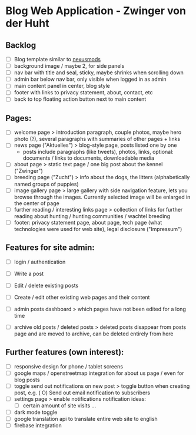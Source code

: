 # Blog Web Application - Zwinger von der Huht

## Backlog
- [ ] Blog template similar to [nexusmods](https://www.nexusmods.com)
- [ ] background image / maybe 2, for side panels
- [ ] nav bar with title and seal, sticky, maybe shrinks when scrolling down
- [ ] admin bar below nav bar, only visible when logged in as admin
- [ ] main content panel in center, blog style
- [ ] footer with links to privacy statement, about, contact, etc
- [ ] back to top floating action button next to main content

## Pages:
- [ ] welcome page > introduction paragraph, couple photos, maybe hero photo (?), several paragraphs with summaries of other pages + links
- [ ] news page ("Aktuelles") > blog-style page, posts listed one by one
    - posts include paragraphs (like tweets), photos, links, optional: documents / links to documents, downloadable media
- [ ] about page > static text page / one big post about the kennel ("Zwinger")
- [ ] breeding page ("Zucht") > info about the dogs, the litters (alphabetically named groups of puppies)
- [ ] image gallery page > large gallery with side navigation feature, lets you browse through the images. Currently selected image will be enlarged in the center of page
- [ ] further reading / interesting links page > collection of links for further reading about hunting / hunting communities / wachtel breeding
- [ ] footer: privacy statement page, about page, tech page (what technologies were used for web site), legal disclosure ("Impressum")

## Features for site admin:
- [ ] login / authentication
- [ ] Write a post
- [ ] Edit / delete existing posts
- [ ] Create / edit other existing web pages and their content
- [ ] admin posts dashboard > which pages have not been edited for a long time
- [ ] archive old posts / deleted posts > deleted posts disappear from posts page and are moved to archive, can be deleted entirely from here


## Further features (own interest):
- [ ] responsive design for phone / tablet screens
- [ ] google maps / openstreetmap integration for about us page / even for blog posts
- [ ] toggle send out notifications on new post > toggle button when creating post, e.g. (  O) Send out email notification to subscribers
- [ ] settings page > enable notifications
    notification ideas:
    - [ ] certain amount of site visits
    ...
- [ ] dark mode toggle
- [ ] google translation api to translate entire web site to english
- [ ] firebase integration
